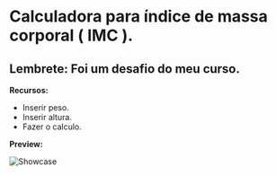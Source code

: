 # Calculadora para índice de massa corporal ( IMC ).

## Lembrete: Foi um desafio do meu curso.

 **Recursos:**
 - Inserir peso.
 - Inserir altura.
 - Fazer o calculo.
 
 **Preview:**
 
 ![Showcase](https://media.discordapp.net/attachments/503273624682233856/774860601134415892/unknown.png?width=1008&height=567)

